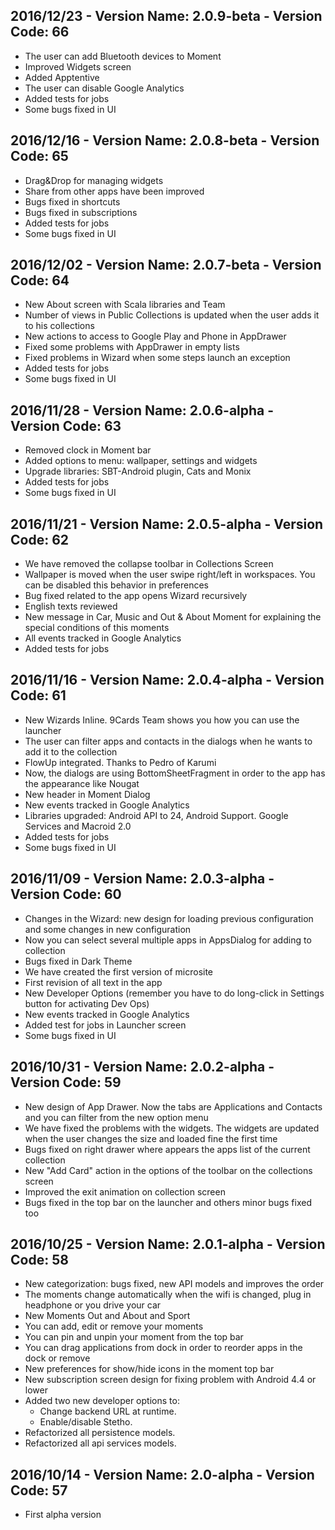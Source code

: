 ## 2016/12/23 - Version Name: 2.0.9-beta - Version Code: 66

* The user can add Bluetooth devices to Moment
* Improved Widgets screen
* Added Apptentive
* The user can disable Google Analytics
* Added tests for jobs 
* Some bugs fixed in UI

## 2016/12/16 - Version Name: 2.0.8-beta - Version Code: 65

* Drag&Drop for managing widgets
* Share from other apps have been improved
* Bugs fixed in shortcuts
* Bugs fixed in subscriptions
* Added tests for jobs 
* Some bugs fixed in UI

## 2016/12/02 - Version Name: 2.0.7-beta - Version Code: 64

* New About screen with Scala libraries and Team
* Number of views in Public Collections is updated when the user adds it to his collections
* New actions to access to Google Play and Phone in AppDrawer
* Fixed some problems with AppDrawer in empty lists
* Fixed problems in Wizard when some steps launch an exception
* Added tests for jobs 
* Some bugs fixed in UI

## 2016/11/28 - Version Name: 2.0.6-alpha - Version Code: 63

* Removed clock in Moment bar
* Added options to menu: wallpaper, settings and widgets
* Upgrade libraries: SBT-Android plugin, Cats and Monix
* Added tests for jobs 
* Some bugs fixed in UI

## 2016/11/21 - Version Name: 2.0.5-alpha - Version Code: 62

* We have removed the collapse toolbar in Collections Screen
* Wallpaper is moved when the user swipe right/left in workspaces. You can be disabled this behavior in preferences
* Bug fixed related to the app opens Wizard recursively
* English texts reviewed
* New message in Car, Music and Out & About Moment for explaining the special conditions of this moments
* All events tracked in Google Analytics
* Added tests for jobs 

## 2016/11/16 - Version Name: 2.0.4-alpha - Version Code: 61

* New Wizards Inline. 9Cards Team shows you how you can use the launcher
* The user can filter apps and contacts in the dialogs when he wants to add it to the collection
* FlowUp integrated. Thanks to Pedro of Karumi
* Now, the dialogs are using BottomSheetFragment in order to the app has the appearance like Nougat
* New header in Moment Dialog
* New events tracked in Google Analytics
* Libraries upgraded: Android API to 24, Android Support. Google Services and Macroid 2.0
* Added tests for jobs 
* Some bugs fixed in UI

## 2016/11/09 - Version Name: 2.0.3-alpha - Version Code: 60

* Changes in the Wizard: new design for loading previous configuration and some changes in new configuration
* Now you can select several multiple apps in AppsDialog for adding to collection
* Bugs fixed in Dark Theme
* We have created the first version of microsite
* First revision of all text in the app
* New Developer Options (remember you have to do long-click in Settings button for activating Dev Ops)
* New events tracked in Google Analytics
* Added test for jobs in Launcher screen
* Some bugs fixed in UI

## 2016/10/31 - Version Name: 2.0.2-alpha - Version Code: 59

* New design of App Drawer. Now the tabs are Applications and Contacts and you can filter from the new option menu
* We have fixed the problems with the widgets. The widgets are updated when the user changes the size and loaded fine the first time
* Bugs fixed on right drawer where appears the apps list of the current collection
* New "Add Card" action in the options of the toolbar on the collections screen
* Improved the exit animation on collection screen
* Bugs fixed in the top bar on the launcher and others minor bugs fixed too

## 2016/10/25 - Version Name: 2.0.1-alpha - Version Code: 58

* New categorization: bugs fixed, new API models and improves the order
* The moments change automatically when the wifi is changed, plug in headphone or you drive your car
* New Moments Out and About and Sport
* You can add, edit or remove your moments
* You can pin and unpin your moment from the top bar
* You can drag applications from dock in order to reorder apps in the dock or remove
* New preferences for show/hide icons in the moment top bar
* New subscription screen design for fixing problem with Android 4.4 or lower
* Added two new developer options to:
    * Change backend URL at runtime.
    * Enable/disable Stetho.
* Refactorized all persistence models.
* Refactorized all api services models.

## 2016/10/14 - Version Name: 2.0-alpha - Version Code: 57

* First alpha version